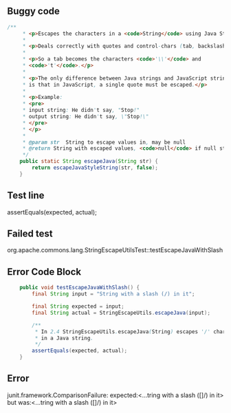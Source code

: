 

## Buggy code
```java
/**
     * <p>Escapes the characters in a <code>String</code> using Java String rules.</p>
     *
     * <p>Deals correctly with quotes and control-chars (tab, backslash, cr, ff, etc.) </p>
     *
     * <p>So a tab becomes the characters <code>'\\'</code> and
     * <code>'t'</code>.</p>
     *
     * <p>The only difference between Java strings and JavaScript strings
     * is that in JavaScript, a single quote must be escaped.</p>
     *
     * <p>Example:
     * <pre>
     * input string: He didn't say, "Stop!"
     * output string: He didn't say, \"Stop!\"
     * </pre>
     * </p>
     *
     * @param str  String to escape values in, may be null
     * @return String with escaped values, <code>null</code> if null string input
     */
    public static String escapeJava(String str) {
        return escapeJavaStyleString(str, false);
    }
```

## Test line
assertEquals(expected, actual);

## Failed test
org.apache.commons.lang.StringEscapeUtilsTest::testEscapeJavaWithSlash

## Error Code Block
```java
    public void testEscapeJavaWithSlash() {
        final String input = "String with a slash (/) in it";

        final String expected = input;
        final String actual = StringEscapeUtils.escapeJava(input);

        /**
         * In 2.4 StringEscapeUtils.escapeJava(String) escapes '/' characters, which are not a valid character to escape
         * in a Java string.
         */
        assertEquals(expected, actual);
    }
```

## Error
junit.framework.ComparisonFailure: expected:<...tring with a slash ([]/) in it> but was:<...tring with a slash ([\]/) in it>